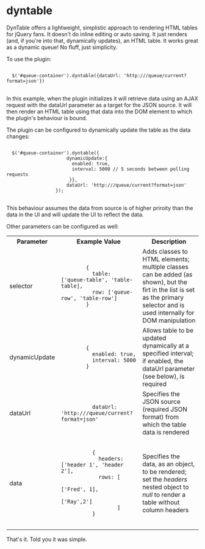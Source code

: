 dyntable
========

DynTable offers a lightweight, simplistic approach to rendering HTML tables for jQuery fans. It doesn't do inline editing or auto saving. It just renders (and, if you're into that, dynamically updates), an HTML table. It works great as a dynamic queue! No fluff, just simplicity.

To use the plugin:
<pre>
<code>
  $('#queue-container').dyntable({dataUrl: 'http://<server>/queue/current?format=json'})
</code>
</pre>
In this example, when the plugin initializes it will retrieve data using an AJAX request with the dataUrl parameter as a target for the JSON source. It will then render an HTML table using that data into the DOM element to which the plugin's behaviour is bound.

The plugin can be configured to dynamically update the table as the data changes:
<pre>
<code>
  $('#queue-container').dyntable({
                      dynamicUpdate:{
                        enabled: true,
                        interval: 5000 // 5 seconds between polling requests
                       }},
                      dataUrl: 'http://<server>/queue/current?format=json'
                  });
</code>
</pre>
This behaviour assumes the data from source is of higher priroity than the data in the UI and will update the UI to reflect the data.

Other parameters can be configured as well:

<table>
  <tr><th>Parameter</th><th>Example Value</th><th>Description</th></tr>
  <tr>
    <td>selector</td>
    <td>
      <pre><code>
        {
          table: ['queue-table', 'table-table],
          row: ['queue-row', 'table-row']
        }
      </code></pre>
    </td>
    <td>Adds classes to HTML elements; multiple classes can be added (as shown), but the firt in the list is set as the primary selector and is used internally for DOM manipulation</td>
  </tr>
  <tr>
    <td>dynamicUpdate</td>
    <td>
      <pre><code>
        {
          enabled: true,
          interval: 5000
        }
      </code></pre>
    </td>
    <td>Allows table to be updated dynamically at a specified interval; if enabled, the dataUrl parameter (see below), is required</td>
  </tr>
  <tr>
    <td>dataUrl</td>
    <td>
      <pre><code>
          dataUrl: 'http://<server>/queue/current?format=json'
      </code></pre>
    </td>
    <td>Specifies the JSON source (required JSON format) from which the table data is rendered</td>
  </tr>
  <tr>
    <td>data</td>
    <td>
      <pre><code>
          {
            headers: ['header 1', 'header 2'], 
            rows: [
                    ['Fred', 1],
                    ['Ray',2']
                  ]
          }
      </code></pre>
    </td>
    <td>Specifies the data, as an object, to be rendered; set the <i>headers</i> nested object to <i>null</i> to render a table without column headers</td>
  </tr>
</table>

That's it. Told you it was simple.
